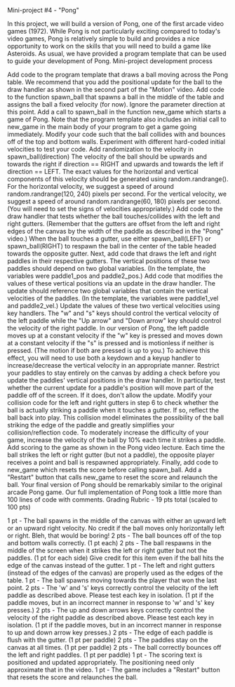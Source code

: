 Mini-project #4 - "Pong"

In this project, we will build a version of Pong, one of the first arcade video games (1972). While Pong is not particularly exciting compared to today's video games, Pong is relatively simple to build and provides a nice opportunity to work on the skills that you will need to build a game like Asteroids. As usual, we have provided a program template that can be used to guide your development of Pong.
Mini-project development process

Add code to the program template that draws a ball moving across the Pong table. We recommend that you add the positional update for the ball to the draw handler as shown in the second part of the "Motion" video.
Add code to the function spawn_ball that spawns a ball in the middle of the table and assigns the ball a fixed velocity (for now). Ignore the parameter direction at this point.
Add a call to spawn_ball in the function new_game which starts a game of Pong. Note that the program template also includes an initial call to new_game in the main body of your program to get a game going immediately.
Modify your code such that the ball collides with and bounces off of the top and bottom walls. Experiment with different hard-coded initial velocities to test your code.
Add randomization to the velocity in spawn_ball(direction) The velocity of the ball should be upwards and towards the right if direction == RIGHT and upwards and towards the left if direction == LEFT. The exact values for the horizontal and vertical components of this velocity should be generated using random.randrange(). For the horizontal velocity, we suggest a speed of around random.randrange(120, 240) pixels per second. For the vertical velocity, we suggest a speed of around random.randrange(60, 180) pixels per second. (You will need to set the signs of velocities appropriately.)
Add code to the draw handler that tests whether the ball touches/collides with the left and right gutters. (Remember that the gutters are offset from the left and right edges of the canvas by the width of the paddle as described in the "Pong" video.) When the ball touches a gutter, use either spawn_ball(LEFT) or spawn_ball(RIGHT) to respawn the ball in the center of the table headed towards the opposite gutter.
Next, add code that draws the left and right paddles in their respective gutters. The vertical positions of these two paddles should depend on two global variables. (In the template, the variables were paddle1_pos and paddle2_pos.)
Add code that modifies the values of these vertical positions via an update in the draw handler.  The update should reference two global variables that contain the vertical velocities of the paddles. (In the template, the variables were paddle1_vel and paddle2_vel.)
Update the values of these two vertical velocities using key handlers. The "w" and "s" keys should control the vertical velocity of the left paddle while the "Up arrow" and "Down arrow" key should control the velocity of the right paddle. In our version of Pong, the left paddle moves up at a constant velocity if the "w" key is pressed and moves down at a constant velocity if the "s" is pressed and is motionless if neither is pressed. (The motion if both are pressed is up to you.) To achieve this effect, you will need to use both a keydown and a keyup handler to increase/decrease the vertical velocity in an appropriate manner.
Restrict your paddles to stay entirely on the canvas by adding a check before you update the paddles' vertical positions in the draw handler. In particular, test whether the current update for a paddle's position will move part of the paddle off of the screen. If it does, don't allow the update.
Modify your collision code for the left and right gutters in step 6 to check whether the ball is actually striking a paddle when it touches a gutter. If so, reflect the ball back into play. This collision model eliminates the possibility of the ball striking the edge of the paddle and greatly simplifies your collision/reflection code.
To moderately increase the difficulty of your game, increase the velocity of the ball by 10% each time it strikes a paddle.
Add scoring to the game as shown in the Pong video lecture. Each time the ball strikes the left or right gutter (but not a paddle), the opposite player receives a point and ball is respawned appropriately.
Finally, add code to new_game which resets the score before calling spawn_ball. Add a "Restart" button that calls new_game to reset the score and relaunch the ball.
Your final version of Pong should be remarkably similar to the original arcade Pong game. Our full implementation of Pong took a little more than 100 lines of code with comments.
Grading Rubric - 19 pts total (scaled to 100 pts)

1 pt - The ball spawns in the middle of the canvas with either an upward left or an upward right velocity. No credit if the ball moves only horizontally left or right. Bleh, that would be boring!
2 pts - The ball bounces off of the top and bottom walls correctly. (1 pt each)
2 pts - The ball respawns in the middle of the screen when it strikes the left or right gutter but not the paddles. (1 pt for each side) Give credit for this item even if the ball hits the edge of the canvas instead of the gutter.
1 pt - The left and right gutters (instead of the edges of the canvas) are properly used as the edges of the table.
1 pt - The ball spawns moving towards the player that won the last point.
2 pts - The 'w' and 's' keys correctly control the velocity of the left paddle as described above. Please test each key in isolation. (1 pt if the paddle moves, but in an incorrect manner in response to 'w' and 's' key presses.)
2 pts - The up and down arrows keys correctly control the velocity of the right paddle as described above. Please test each key in isolation. (1 pt if the paddle moves, but in an incorrect manner in response to up and down arrow key presses.)
2 pts - The edge of each paddle is flush with the gutter. (1 pt per paddle)
2 pts - The paddles stay on the canvas at all times. (1 pt per paddle)
2 pts - The ball correctly bounces off the left and right paddles. (1 pt per paddle)
1 pt - The scoring text is positioned and updated appropriately. The positioning need only approximate that in the video.
1 pt - The game includes a "Restart" button that resets the score and relaunches the ball.